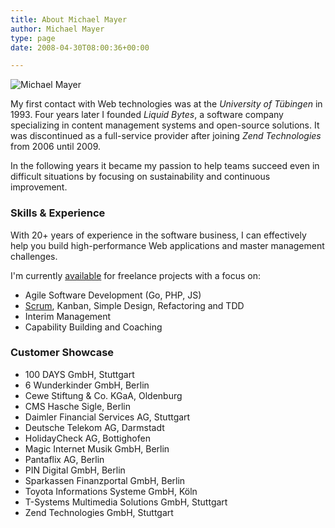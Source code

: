 ```yaml
---
title: About Michael Mayer
author: Michael Mayer
type: page
date: 2008-04-30T08:00:36+00:00

---
```


<img src="https://secure.gravatar.com/avatar/c931f21cd66ed197b5e443ebc8e667f3?s=200" alt="Michael Mayer" class="right" srcset="https://secure.gravatar.com/avatar/c931f21cd66ed197b5e443ebc8e667f3?s=400 2x" />

My first contact with Web technologies was at the *University of Tübingen* in 1993. Four years later I founded *Liquid Bytes*, a software company specializing in content management systems and open-source solutions. It was discontinued as a full-service provider after joining *Zend Technologies* from 2006 until 2009.

In the following years it became my passion to help teams succeed even in difficult situations by focusing on sustainability and continuous improvement.

### Skills & Experience

With 20+ years of experience in the software business, I can effectively help you build high-performance Web applications and master management challenges.

I'm currently [available](/contact/) for freelance projects with a focus on:

 - Agile Software Development (Go, PHP, JS)
 - [Scrum](https://www.scrum.org/user/416957), Kanban, Simple Design, Refactoring and TDD
 - Interim Management
 - Capability Building and Coaching

### Customer Showcase

 - 100 DAYS GmbH, Stuttgart
 - 6 Wunderkinder GmbH, Berlin
 - Cewe Stiftung & Co. KGaA, Oldenburg
 - CMS Hasche Sigle, Berlin
 - Daimler Financial Services AG, Stuttgart
 - Deutsche Telekom AG, Darmstadt
 - HolidayCheck AG, Bottighofen
 - Magic Internet Musik GmbH, Berlin
 - Pantaflix AG, Berlin
 - PIN Digital GmbH, Berlin
 - Sparkassen Finanzportal GmbH, Berlin
 - Toyota Informations Systeme GmbH, Köln
 - T-Systems Multimedia Solutions GmbH, Stuttgart
 - Zend Technologies GmbH, Stuttgart